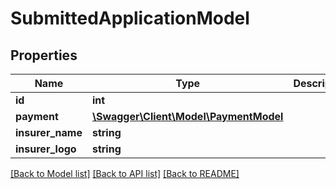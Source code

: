 # SubmittedApplicationModel

## Properties
Name | Type | Description | Notes
------------ | ------------- | ------------- | -------------
**id** | **int** |  | 
**payment** | [**\Swagger\Client\Model\PaymentModel**](PaymentModel.md) |  | 
**insurer_name** | **string** |  | 
**insurer_logo** | **string** |  | 

[[Back to Model list]](../../README.md#documentation-for-models) [[Back to API list]](../../README.md#documentation-for-api-endpoints) [[Back to README]](../../README.md)

